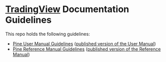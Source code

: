 # [TradingView](https://www.tradingview.com/) Documentation Guidelines

This repo holds the following guidelines:
- [Pine User Manual Guidelines](https://github.com/tradingview/documentation-guidelines/tree/main/PineUserManual) ([published version of the User Manual](https://www.tradingview.com/pine-script-docs/en/v4/index.html))
- [Pine Reference Manual Guidelines](https://github.com/tradingview/documentation-guidelines/tree/main/PineReferenceManual) ([published version of the Reference Manual](https://www.tradingview.com/pine-script-reference/v4/))
